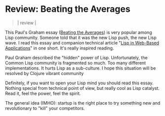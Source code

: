 # Review: Beating the Averages
> | review |

This Paul's Graham essay ([Beating the Averages](http://www.paulgraham.com/avg.html)) is very popular among Lisp community. Someone told that it was the new Lisp push, the new Lisp wave. I read this essay and companion technical article "[Lisp in Web-Based Applications](http://lib.store.yahoo.net/lib/paulgraham/bbnexcerpts.txt)" in one short. It's really inspired reading.

 Paul Graham described the "hidden" power of Lisp. Unfortunately, the Common Lisp community is fragmented so much. Too many different implementations. It hurts Lisp as a sub-culture. I hope this situation will be resolved by Clojure vibrant community

 Definitely, if you want to open your Lisp mind you should read this essay. Nothing special from technical point of view, but really cool as Lisp catalyst. Read it, feel the power, feel the spirit.

 The general idea (IMHO): startup is the right place to try something new and revolutionary to "kill" your competitors.
